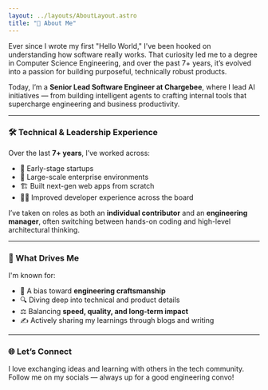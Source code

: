 ```yaml
---
layout: ../layouts/AboutLayout.astro
title: "👋 About Me"
---
```

 
Ever since I wrote my first "Hello World," I've been hooked on understanding how software really works. That curiosity led me to a degree in Computer Science Engineering, and over the past 7+ years, it’s evolved into a passion for building purposeful, technically robust products.

Today, I’m a **Senior Lead Software Engineer at Chargebee**, where I lead AI initiatives — from building intelligent agents to crafting internal tools that supercharge engineering and business productivity.

---

### 🛠️ Technical & Leadership Experience  
Over the last **7+ years**, I’ve worked across:  
- 🌱 Early-stage startups  
- 🏢 Large-scale enterprise environments  
- 🏗️ Built next-gen web apps from scratch  
- 🧑‍💻 Improved developer experience across the board  

I’ve taken on roles as both an **individual contributor** and an **engineering manager**, often switching between hands-on coding and high-level architectural thinking.

---

### 🧵 What Drives Me  
I'm known for:  
- 🎯 A bias toward **engineering craftsmanship**  
- 🔍 Diving deep into technical and product details  
- ⚖️ Balancing **speed, quality, and long-term impact**  
- ✍️ Actively sharing my learnings through blogs and writing  

---

### 🌐 Let’s Connect  
I love exchanging ideas and learning with others in the tech community.  
Follow me on my socials — always up for a good engineering convo!
